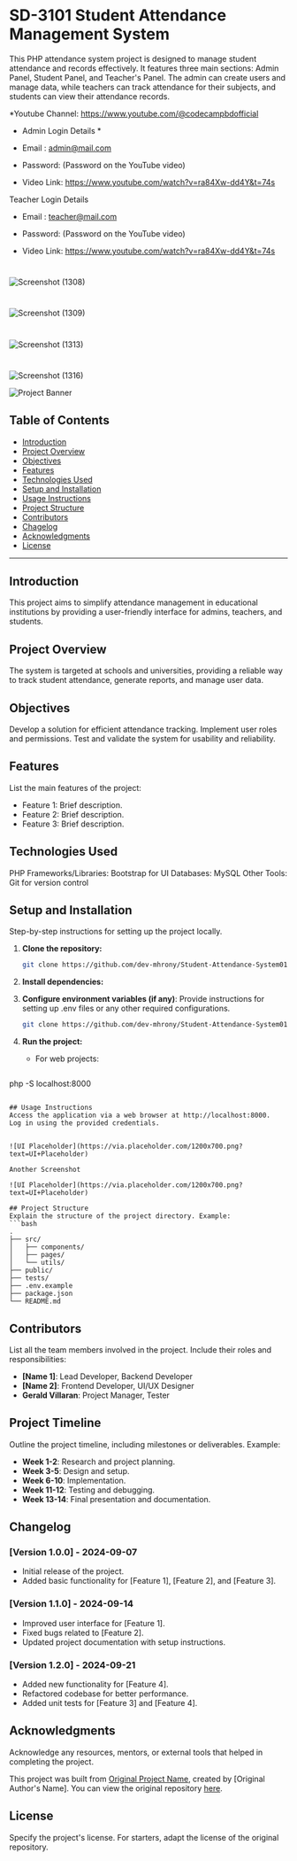 # SD-3101 Student Attendance Management System

This PHP attendance system project is designed to manage student attendance and records effectively. It features three main sections: Admin Panel, Student Panel, and Teacher's Panel. The admin can create users and manage data, while teachers can track attendance for their subjects, and students can view their attendance records.

*Youtube Channel: https://www.youtube.com/@codecampbdofficial

* Admin Login Details *
* Email   : admin@mail.com
* Password: (Password on the YouTube video)

* Video Link: https://www.youtube.com/watch?v=ra84Xw-dd4Y&t=74s

Teacher Login Details

* Email   : teacher@mail.com
* Password: (Password on the YouTube video)

* Video Link: https://www.youtube.com/watch?v=ra84Xw-dd4Y&t=74s
#
![Screenshot (1308)](https://user-images.githubusercontent.com/36708000/173136998-4de6eccc-377f-419e-83b6-e767503bbb5d.png)
#
![Screenshot (1309)](https://user-images.githubusercontent.com/36708000/173137041-69d68213-077d-4362-bd4e-cfba5a6b2202.png)
#
![Screenshot (1313)](https://user-images.githubusercontent.com/36708000/173137057-5aad5420-7689-4d5e-aae0-df796154e993.png)
#
![Screenshot (1316)](https://user-images.githubusercontent.com/36708000/173137075-81d7b66e-a5cc-4228-ab14-cecc465701d7.png)

![Project Banner](https://via.placeholder.com/1200x400.png?text=Project+Banner+Placeholder)

## Table of Contents
- [Introduction](#introduction)
- [Project Overview](#project-overview)
- [Objectives](#objectives)
- [Features](#features)
- [Technologies Used](#technologies-used)
- [Setup and Installation](#setup-and-installation)
- [Usage Instructions](#usage-instructions)
- [Project Structure](#project-structure)
- [Contributors](#contributors)
- [Chagelog](#changelog)
- [Acknowledgments](#acknowledgments)
- [License](#license)

---

## Introduction
This project aims to simplify attendance management in educational institutions by providing a user-friendly interface for admins, teachers, and students.

## Project Overview
The system is targeted at schools and universities, providing a reliable way to track student attendance, generate reports, and manage user data.

## Objectives
Develop a solution for efficient attendance tracking.
Implement user roles and permissions.
Test and validate the system for usability and reliability.

## Features
List the main features of the project:
- Feature 1: Brief description.
- Feature 2: Brief description.
- Feature 3: Brief description.

## Technologies Used
PHP
Frameworks/Libraries: Bootstrap for UI
Databases: MySQL
Other Tools: Git for version control

## Setup and Installation
Step-by-step instructions for setting up the project locally.

1. **Clone the repository:**
   ```bash
   git clone https://github.com/dev-mhrony/Student-Attendance-System01.git
   ```
2. **Install dependencies:**
	
3. **Configure environment variables (if any)**: Provide instructions for setting up .env files or any other required configurations.
   ```bash
   git clone https://github.com/dev-mhrony/Student-Attendance-System01.git
   ```
4. **Run the project:**
   - For web projects:
   ```bash
  php -S localhost:8000

   ```

## Usage Instructions
Access the application via a web browser at http://localhost:8000.
Log in using the provided credentials.


![UI Placeholder](https://via.placeholder.com/1200x700.png?text=UI+Placeholder)

Another Screenshot

![UI Placeholder](https://via.placeholder.com/1200x700.png?text=UI+Placeholder)

## Project Structure
Explain the structure of the project directory. Example:
```bash
.
├── src/
│   ├── components/
│   ├── pages/
│   └── utils/
├── public/
├── tests/
├── .env.example
├── package.json
└── README.md
```

## Contributors

List all the team members involved in the project. Include their roles and responsibilities:

- **[Name 1]**: Lead Developer, Backend Developer
- **[Name 2]**: Frontend Developer, UI/UX Designer
- **Gerald Villaran**: Project Manager, Tester

## Project Timeline

Outline the project timeline, including milestones or deliverables. Example:

- **Week 1-2**: Research and project planning.
- **Week 3-5**: Design and setup.
- **Week 6-10**: Implementation.
- **Week 11-12**: Testing and debugging.
- **Week 13-14**: Final presentation and documentation.

## Changelog

### [Version 1.0.0] - 2024-09-07
- Initial release of the project.
- Added basic functionality for [Feature 1], [Feature 2], and [Feature 3].

### [Version 1.1.0] - 2024-09-14
- Improved user interface for [Feature 1].
- Fixed bugs related to [Feature 2].
- Updated project documentation with setup instructions.

### [Version 1.2.0] - 2024-09-21
- Added new functionality for [Feature 4].
- Refactored codebase for better performance.
- Added unit tests for [Feature 3] and [Feature 4].


## Acknowledgments

Acknowledge any resources, mentors, or external tools that helped in completing the project.

This project was built from [Original Project Name](https://github.com/username/original-repo), created by [Original Author's Name]. You can view the original repository [here](https://github.com/username/original-repo).

## License

Specify the project's license. For starters, adapt the license of the original repository.
